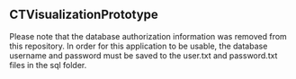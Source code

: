 CTVisualizationPrototype
---
Please note that the database authorization information was removed from this repository.
In order for this application to be usable, the database username and password must be saved to the user.txt and password.txt files in the sql folder.